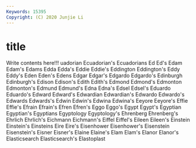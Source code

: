 ```yaml
---
Keywords: 15395
Copyright: (C) 2020 Junjie Li
---
```


# title

Write contents here!!!
uadorian 
Ecuadorian's 
Ecuadorians 
Ed 
Ed's 
Edam 
Edam's 
Edams
Edda 
Edda's 
Eddie 
Eddie's 
Eddington 
Eddington's 
Eddy 
Eddy's 
Eden 
Eden's
Edens 
Edgar 
Edgar's 
Edgardo 
Edgardo's 
Edinburgh 
Edinburgh's 
Edison 
Edison's 
Edith
Edith's 
Edmond 
Edmond's 
Edmonton 
Edmonton's 
Edmund 
Edmund's 
Edna 
Edna's 
Edsel
Edsel's 
Eduardo 
Eduardo's 
Edward 
Edward's 
Edwardian 
Edwardian's 
Edwardo 
Edwardo's 
Edwards
Edwards's 
Edwin 
Edwin's 
Edwina 
Edwina's 
Eeyore 
Eeyore's 
Effie 
Effie's 
Efrain
Efrain's 
Efren 
Efren's 
Eggo 
Eggo's 
Egypt 
Egypt's 
Egyptian 
Egyptian's 
Egyptians
Egyptology 
Egyptology's 
Ehrenberg 
Ehrenberg's 
Ehrlich 
Ehrlich's 
Eichmann 
Eichmann's 
Eiffel 
Eiffel's
Eileen 
Eileen's 
Einstein 
Einstein's 
Einsteins 
Eire 
Eire's 
Eisenhower 
Eisenhower's 
Eisenstein
Eisenstein's 
Eisner 
Eisner's 
Elaine 
Elaine's 
Elam 
Elam's 
Elanor 
Elanor's 
Elasticsearch
Elasticsearch's 
Elastoplast 
